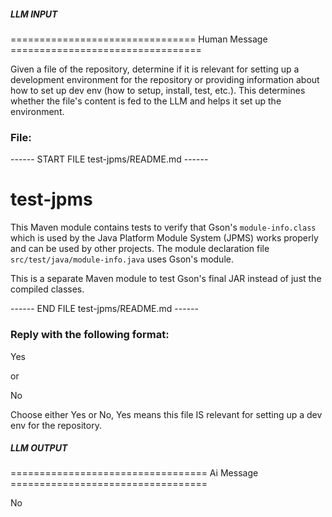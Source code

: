 ##### LLM INPUT #####
================================ Human Message =================================

Given a file of the repository, determine if it is relevant for setting up a development environment for the repository or providing information about how to set up dev env (how to setup, install, test, etc.). This determines whether the file's content is fed to the LLM and helps it set up the environment.

### File:
------ START FILE test-jpms/README.md ------
# test-jpms

This Maven module contains tests to verify that Gson's `module-info.class` which is used by the Java Platform Module System (JPMS) works properly and can be used by other projects. The module declaration file `src/test/java/module-info.java` uses Gson's module.

This is a separate Maven module to test Gson's final JAR instead of just the compiled classes.

------ END FILE test-jpms/README.md ------

### Reply with the following format:

<rel>Yes</rel>

or

<rel>No</rel>

Choose either Yes or No, Yes means this file IS relevant for setting up a dev env for the repository.

##### LLM OUTPUT #####
================================== Ai Message ==================================

<rel>No</rel>